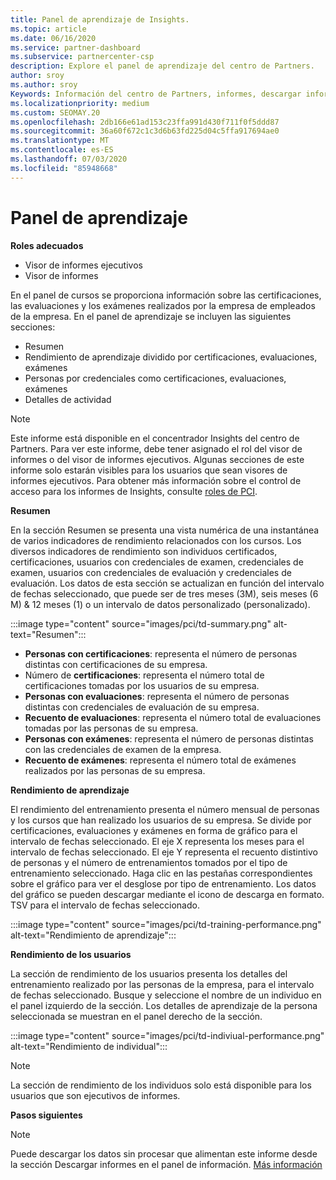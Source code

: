 ```yaml
---
title: Panel de aprendizaje de Insights.
ms.topic: article
ms.date: 06/16/2020
ms.service: partner-dashboard
ms.subservice: partnercenter-csp
description: Explore el panel de aprendizaje del centro de Partners.
author: sroy
ms.author: sroy
Keywords: Información del centro de Partners, informes, descargar informes
ms.localizationpriority: medium
ms.custom: SEOMAY.20
ms.openlocfilehash: 2db166e61ad153c23ffa991d430f711f0f5ddd87
ms.sourcegitcommit: 36a60f672c1c3d6b63fd225d04c5ffa917694ae0
ms.translationtype: MT
ms.contentlocale: es-ES
ms.lasthandoff: 07/03/2020
ms.locfileid: "85948668"
---
```

# <a name="trainings-dashboard"></a>Panel de aprendizaje

**Roles adecuados**
- Visor de informes ejecutivos
- Visor de informes

En el panel de cursos se proporciona información sobre las certificaciones, las evaluaciones y los exámenes realizados por la empresa de empleados de la empresa. En el panel de aprendizaje se incluyen las siguientes secciones:

- Resumen
- Rendimiento de aprendizaje dividido por certificaciones, evaluaciones, exámenes
- Personas por credenciales como certificaciones, evaluaciones, exámenes
- Detalles de actividad

>[!NOTE] 
>Este informe está disponible en el concentrador Insights del centro de Partners. Para ver este informe, debe tener asignado el rol del visor de informes o del visor de informes ejecutivos. Algunas secciones de este informe solo estarán visibles para los usuarios que sean visores de informes ejecutivos. Para obtener más información sobre el control de acceso para los informes de Insights, consulte [roles de PCI](pci-roles.md).

**Resumen**

En la sección Resumen se presenta una vista numérica de una instantánea de varios indicadores de rendimiento relacionados con los cursos. Los diversos indicadores de rendimiento son individuos certificados, certificaciones, usuarios con credenciales de examen, credenciales de examen, usuarios con credenciales de evaluación y credenciales de evaluación. Los datos de esta sección se actualizan en función del intervalo de fechas seleccionado, que puede ser de tres meses (3M), seis meses (6 M) & 12 meses (1) o un intervalo de datos personalizado (personalizado). 

:::image type="content" source="images/pci/td-summary.png" alt-text="Resumen":::

- **Personas con certificaciones**: representa el número de personas distintas con certificaciones de su empresa.
- Número de **certificaciones**: representa el número total de certificaciones tomadas por los usuarios de su empresa.
- **Personas con evaluaciones**: representa el número de personas distintas con credenciales de evaluación de su empresa. 
- **Recuento de evaluaciones**: representa el número total de evaluaciones tomadas por las personas de su empresa.
- **Personas con exámenes**: representa el número de personas distintas con las credenciales de examen de la empresa. 
- **Recuento de exámenes**: representa el número total de exámenes realizados por las personas de su empresa.

**Rendimiento de aprendizaje**

El rendimiento del entrenamiento presenta el número mensual de personas y los cursos que han realizado los usuarios de su empresa. Se divide por certificaciones, evaluaciones y exámenes en forma de gráfico para el intervalo de fechas seleccionado. El eje X representa los meses para el intervalo de fechas seleccionado. El eje Y representa el recuento distintivo de personas y el número de entrenamientos tomados por el tipo de entrenamiento seleccionado. Haga clic en las pestañas correspondientes sobre el gráfico para ver el desglose por tipo de entrenamiento. Los datos del gráfico se pueden descargar mediante el icono de descarga en formato. TSV para el intervalo de fechas seleccionado.

:::image type="content" source="images/pci/td-training-performance.png" alt-text="Rendimiento de aprendizaje":::

**Rendimiento de los usuarios**

La sección de rendimiento de los usuarios presenta los detalles del entrenamiento realizado por las personas de la empresa, para el intervalo de fechas seleccionado. Busque y seleccione el nombre de un individuo en el panel izquierdo de la sección. Los detalles de aprendizaje de la persona seleccionada se muestran en el panel derecho de la sección.

:::image type="content" source="images/pci/td-indiviual-performance.png" alt-text="Rendimiento de individual":::

>[!NOTE] 
> La sección de rendimiento de los individuos solo está disponible para los usuarios que son ejecutivos de informes. 

**Pasos siguientes**

>[!NOTE] 
> Puede descargar los datos sin procesar que alimentan este informe desde la sección Descargar informes en el panel de información. [Más información](pci-download-reports.md) 


